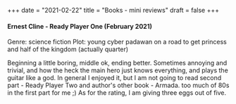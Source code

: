 +++
date = "2021-02-22"
title = "Books - mini reviews"
draft = false
+++

#### Ernest Cline - Ready Player One (February 2021)

Genre: science fiction
Plot: young cyber padawan on a road to get princess and half of the kingdom (actually quarter)

Beginning a little boring, middle ok, ending better. Sometimes annoying and trivial, and how the heck the main hero just knows everything, and plays the guitar like a god.
In general I enjoyed it, but I am not going to read second part - Ready Player Two and author's other book - Armada. too much of 80s in the first part for me ;)
As for the rating, I am giving three eggs out of five.
